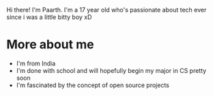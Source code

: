 Hi there! I'm Paarth.
I'm a 17 year old who's passionate about tech ever since i was a little bitty boy xD

# More about me
* I'm from India
* I'm done with school and will hopefully begin my major in CS pretty soon
* I'm fascinated by the concept of open source projects
